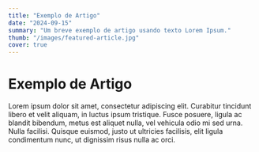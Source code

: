 ```yaml
---
title: "Exemplo de Artigo"
date: "2024-09-15"
summary: "Um breve exemplo de artigo usando texto Lorem Ipsum."
thumb: "/images/featured-article.jpg"
cover: true
---
```


# Exemplo de Artigo

Lorem ipsum dolor sit amet, consectetur adipiscing elit. Curabitur tincidunt libero et velit aliquam, in luctus ipsum tristique. Fusce posuere, ligula ac blandit bibendum, metus est aliquet nulla, vel vehicula odio mi sed urna. Nulla facilisi. Quisque euismod, justo ut ultricies facilisis, elit ligula condimentum nunc, ut dignissim risus nulla ac orci.

